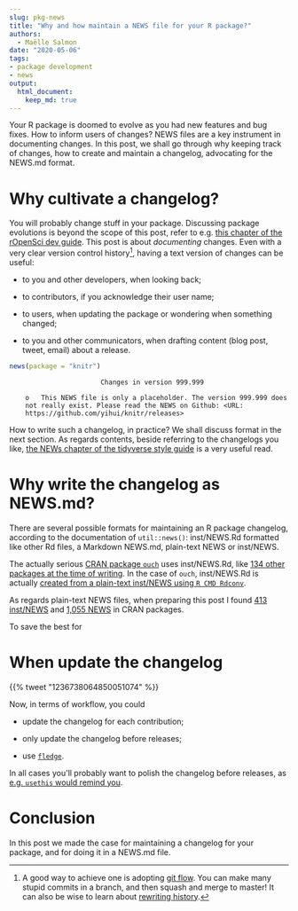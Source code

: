 ```yaml
---
slug: pkg-news
title: "Why and how maintain a NEWS file for your R package?"
authors:
  - Maëlle Salmon
date: "2020-05-06"
tags:
- package development
- news
output: 
  html_document:
    keep_md: true
---
```






Your R package is doomed to evolve as you had new features and bug fixes.
How to inform users of changes?
NEWS files are a key instrument in documenting changes.
In this post, we shall go through why keeping track of changes, how to create and maintain a changelog, advocating for the NEWS.md format.

# Why cultivate a changelog?

You will probably change stuff in your package.
Discussing package evolutions is beyond the scope of this post, refer to e.g. [this chapter of the rOpenSci dev guide](https://devguide.ropensci.org/evolution.html).
This post is about _documenting_ changes.
Even with a very clear version control history[^gitflow], having a text version of changes can be useful:

* to you and other developers, when looking back;

* to contributors, if you acknowledge their user name;

* to users, when updating the package or wondering when something changed;

* to you and other communicators, when drafting content (blog post, tweet, email) about a release.

```r 
news(package = "knitr")
```

```
                       Changes in version 999.999                       

    o   This NEWS file is only a placeholder. The version 999.999 does
	not really exist. Please read the NEWS on Github: <URL:
	https://github.com/yihui/knitr/releases>
```

How to write such a changelog, in practice?
We shall discuss format in the next section.
As regards contents, beside referring to the changelogs you like, [the NEWs chapter of the tidyverse style guide](https://style.tidyverse.org/news.html) is a very useful read.


# Why write the changelog as NEWS.md?

There are several possible formats for maintaining an R package changelog, according to the documentation of `util::news()`: inst/NEWS.Rd formatted like other Rd files, a Markdown NEWS.md, plain-text NEWS or inst/NEWS.

The actually serious [CRAN package `ouch`](https://kingaa.github.io/ouch/) uses inst/NEWS.Rd, like [134 other packages at the time of writing](https://github.com/search?l=&o=desc&q=org%3Acran+path%3A%2Finst%2F+filename%3ANEWS.Rd&s=indexed&type=Code).
In the case of `ouch`, inst/NEWS.Rd is actually [created from a plain-text inst/NEWS using `R CMD Rdconv`](https://github.com/kingaa/ouch/blob/8a2f39b895f97b7c8e8677f4052c42bbf16055c4/Makefile#L53-L54).

As regards plain-text NEWS files, when preparing this post I found [413 inst/NEWS](https://github.com/search?q=org%3Acran+path%3A%2Finst%2F+filename%3ANEWS&type=Code) and [1,055 NEWS](https://github.com/search?l=Text&q=org%3Acran+path%3A%2F+filename%3ANEWS&type=Code) in CRAN packages.

To save the best for

# When update the changelog

<!--html_preserve-->{{% tweet "1236738064850051074" %}}<!--/html_preserve-->

Now, in terms of workflow, you could

* update the changelog for each contribution;

* only update the changelog before releases;

* use [`fledge`](https://github.com/krlmlr/fledge).

In all cases you'll probably want to polish the changelog before releases, as [e.g. `usethis` would remind you](https://github.com/r-lib/usethis/blob/582a3fa886c042fe6c91376a6e4332df09a3db2a/R/release.R#L68).

# Conclusion

In this post we made the case for maintaining a changelog for your package, and for doing it in a NEWS.md file.

[^gitflow]: A good way to achieve one is adopting [git flow](https://www.atlassian.com/git/tutorials/comparing-workflows/gitflow-workflow). You can make many stupid commits in a branch, and then squash and merge to master! It can also be wise to learn about [rewriting history](https://git-scm.com/book/en/v2/Git-Tools-Rewriting-History).
